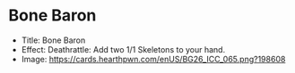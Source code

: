 # Bone Baron
- Title:  Bone Baron
- Effect:  Deathrattle: Add two 1/1 Skeletons to your hand.
- Image:  https://cards.hearthpwn.com/enUS/BG26_ICC_065.png?198608
